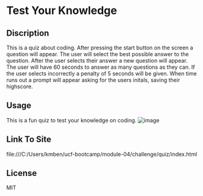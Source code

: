 # Test Your Knowledge #

## Discription ##
This is a quiz about coding. 
After pressing the start button on the screen a question will appear. 
The user will select the best possible answer to the question. 
After the user selects their answer a new question will appear. 
The user will have 60 seconds to answer as many questions as they can. 
If the user selects incorrectly a penalty of 5 seconds will be given. 
When time runs out a prompt will appear asking for the users initals, saving their highscore.

## Usage ##
This is a fun quiz to test your knowledge on coding.
![image](https://github.com/kmb8043/Quiz/assets/147110705/0cc1afe2-3c2e-4a65-84ac-aa96f1452972)

## Link To Site ##
file:///C:/Users/kmben/ucf-bootcamp/module-04/challenge/quiz/index.html



## License ##
MIT
